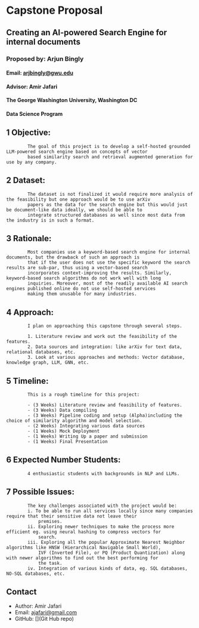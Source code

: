 
# Capstone Proposal
## Creating an AI-powered Search Engine for internal documents
### Proposed by: Arjun Bingly
#### Email: arjbingly@gwu.edu
#### Advisor: Amir Jafari
#### The George Washington University, Washington DC  
#### Data Science Program


## 1 Objective:  
 
            The goal of this project is to develop a self-hosted grounded LLM-powered search engine based on concepts of vector 
            based similarity search and retrieval augmented generation for use by any company.  
            


## 2 Dataset:  

            The dataset is not finalized it would require more analysis of the feasibility but one approach would be to use arXiv
            papers as the data for the search engine but this would just be document-like data ideally, we should be able to 
            integrate structured databases as well since most data from the industry is in such a format. 
            

## 3 Rationale:  

            Most companies use a keyword-based search engine for internal documents, but the drawback of such an approach is 
            that if the user does not use the specific keyword the search results are sub-par, thus using a vector-based search
            incorporates context-improving the results. Similarly, keyword-based search algorithms do not work well with long
            inquiries. Moreover, most of the readily available AI search engines published online do not use self-hosted services
            making them unusable for many industries.
            

## 4 Approach:  

            I plan on approaching this capstone through several steps.  

            1. Literature review and work out the feasibility of the features.
            2. Data sources and integration: like arXiv for text data, relational databases, etc.
            3. Look at various approaches and methods: Vector database, knowledge graph, LLM, GNN, etc.  

## 5 Timeline:  

            This is a rough timeline for this project:  

            - (3 Weeks) Literature review and feasibility of features.  
            - (3 Weeks) Data compiling  
            - (3 Weeks) Pipeline coding and setup (Alpha)including the choice of similarity algorithm and model selection. 
            - (2 Weeks) Integrating various data sources  
            - (1 Weeks) Mock Deployment  
            - (1 Weeks) Writing Up a paper and submission
            - (1 Weeks) Final Presentation  
            

## 6 Expected Number Students:  

            4 enthusiastic students with backgrounds in NLP and LLMs.  
            

## 7 Possible Issues:  

            The key challenges associated with the project would be:
            i. To be able to run all services locally since many companies require that their sensitive data not leave their 
                premises.
            ii. Exploring newer techniques to make the process more efficient eg. using neural hashing to compress vectors for 
                search.
            iii. Exploring all the popular Approximate Nearest Neighbor algorithms like HNSW (Hierarchical Navigable Small World), 
                IVF (Inverted File), or PQ (Product Quantization) along with newer algorithms to find out the best performing for 
                the task.
            iv. Integration of various kinds of data, eg. SQL databases, NO-SQL databases, etc.
            


## Contact
- Author: Amir Jafari
- Email: [ajafari@gmail.com](Email)
- GitHub: [](Git Hub repo)
